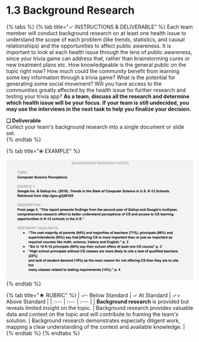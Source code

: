 # 1.3 Background Research

{% tabs %}
{% tab title="✓  INSTRUCTIONS & DELIVERABLE" %}
Each team member will conduct background research on at least one health issue to understand the scope of each problem \(like trends, statistics, and causal relationships\) and the opportunities to affect public awareness. It is important to look at each health issue through the lens of public awareness, since your trivia game can address that, rather than brainstorming cures or new treatment plans etc. How knowledgeable is the general public on the topic right now? How much could the community benefit from learning some key information through a trivia game? What is the potential for generating some social movement? Will you have access to the communities greatly affected by the health issue for further research and testing your trivia app? **As a team, discuss all the research and determine which health issue will be your focus. If your team is still undecided, you may use the interviews in the next task to help you finalize your decision.**

**❏ Deliverable**  
Collect your team's background research into a single document or slide set.  
{% endtab %}

{% tab title="⦿ EXAMPLE" %}


![](../../.gitbook/assets/backgroundresearchnotes.png)
{% endtab %}

{% tab title="★  RUBRIC" %}
| ✓-  Below Standard | ✓  At Standard | ✓+  Above Standard |
| :--- | :--- | :--- |
| **Background research** is provided but reveals limited insight on the topic. | Background research provides valuable data and context on the topic and will contribute to framing the team's solution.  | Background research demonstrates especially diligent work, mapping a clear understanding of the context and available knowledge. |
{% endtab %}
{% endtabs %}

